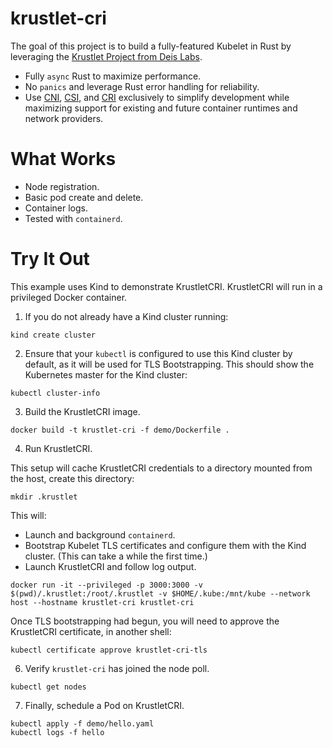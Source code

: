 # krustlet-cri

The goal of this project is to build a fully-featured Kubelet in Rust by leveraging the [Krustlet Project from Deis Labs](https://github.com/deislabs/krustlet). 

* Fully `async` Rust to maximize performance.
* No `panics` and leverage Rust error handling for reliability.
* Use [CNI](https://github.com/containernetworking/cni/blob/master/SPEC.md#network-configuration), [CSI](https://kubernetes.io/blog/2019/01/15/container-storage-interface-ga/), and [CRI](https://kubernetes.io/blog/2016/12/container-runtime-interface-cri-in-kubernetes/) exclusively to simplify development while maximizing support for existing and future container runtimes and network providers.

# What Works
* Node registration.
* Basic pod create and delete. 
* Container logs.
* Tested with `containerd`.

# Try It Out

This example uses Kind to demonstrate KrustletCRI. KrustletCRI will run in a privileged Docker container.

1. If you do not already have a Kind cluster running:

```
kind create cluster
```

2. Ensure that your `kubectl` is configured to use this Kind cluster by default, as it will be used for TLS Bootstrapping.
This should show the Kubernetes master for the Kind cluster:

```
kubectl cluster-info
```

3. Build the KrustletCRI image.

```
docker build -t krustlet-cri -f demo/Dockerfile .
```

4. Run KrustletCRI.

This setup will cache KrustletCRI credentials to a directory mounted from the host, create this directory:

```
mkdir .krustlet
```

This will:
* Launch and background `containerd`.
* Bootstrap Kubelet TLS certificates and configure them with the Kind cluster. (This can take a while the first time.)
* Launch KrustletCRI and follow log output.

```
docker run -it --privileged -p 3000:3000 -v $(pwd)/.krustlet:/root/.krustlet -v $HOME/.kube:/mnt/kube --network host --hostname krustlet-cri krustlet-cri
```


Once TLS bootstrapping had begun, you will need to approve the KrustletCRI certificate, in another shell:

```
kubectl certificate approve krustlet-cri-tls
```

6. Verify `krustlet-cri` has joined the node poll.

```
kubectl get nodes
```

7. Finally, schedule a Pod on KrustletCRI.

```
kubectl apply -f demo/hello.yaml
kubectl logs -f hello
```
